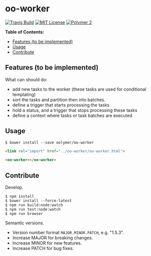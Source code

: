# oo-worker

[![Travis Build](https://img.shields.io/travis/oolymer/oo-worker/master.svg)](https://travis-ci.org/oolymer/oo-worker)
[![MIT License](https://img.shields.io/badge/license-MIT%20License-blue.svg?style=flat)](https://opensource.org/licenses/MIT)
[![Polymer 2](https://img.shields.io/badge/webcomponents-Polymer%202-orange.svg?style=flat)](https://www.polymer-project.org/2.0/start/)
<!-- [![Canoo Incubator](https://img.shields.io/badge/canoo-incubator-be1432.svg?style=flat)](https://github.com/canoo) -->

**Table of Contents:**

<!-- TOC depthFrom:2 -->

- [Features (to be implemented)](#features-to-be-implemented)
- [Usage](#usage)
- [Contribute](#contribute)

<!-- /TOC -->

## Features (to be implemented)

What can should do:

- add new tasks to the worker (these tasks are used for conditional templating)
- sort the tasks and partition then into batches.
- define a trigger that starts processing the tasks
- hold a status, and a trigger that stops processing these tasks
- define a context where tasks or task batches are executed

## Usage

~~~
$ bower install --save oolymer/oo-worker
~~~

~~~html
<link rel="import" href="../oo-worker/oo-worker.html">

<oo-worker></oo-worker>
~~~

## Contribute

Develop.

~~~
$ npm install
$ bower install --force-latest
$ npm run build:node:watch
$ npm run test:node:watch
$ npm run browser
~~~

Semantic versions.

- Version number format `MAJOR.MINOR.PATCH`, e.g. "1.5.3".
- Increase MAJOR for breaking changes.
- Increase MINOR for new features.
- Increase PATCH for bug fixes.
